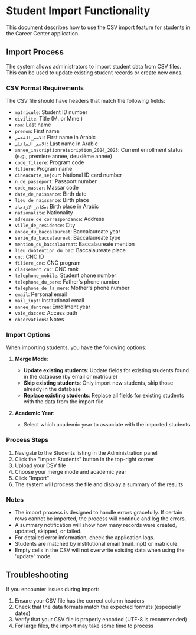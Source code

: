 # Student Import Functionality

This document describes how to use the CSV import feature for students in the Career Center application.

## Import Process

The system allows administrators to import student data from CSV files. This can be used to update existing student records or create new ones.

### CSV Format Requirements

The CSV file should have headers that match the following fields:

- `matricule`: Student ID number
- `civilite`: Title (M. or Mme.)
- `nom`: Last name
- `prenom`: First name
- `الاسم_الشخصي`: First name in Arabic
- `الاسم_العائلي`: Last name in Arabic
- `annee_inscriptionreiscription_2024_2025`: Current enrollment status (e.g., première année, deuxième année)
- `code_filiere`: Program code
- `filiere`: Program name
- `cineacarte_sejour`: National ID card number
- `n_de_passeport`: Passport number
- `code_massar`: Massar code
- `date_de_naissance`: Birth date
- `lieu_de_naissance`: Birth place
- `مكان_الازدياد`: Birth place in Arabic
- `nationalite`: Nationality
- `adresse_de_correspondance`: Address
- `ville_de_residence`: City
- `annee_du_baccalaureat`: Baccalaureate year
- `serie_du_baccalaureat`: Baccalaureate type
- `mention_du_baccalaureat`: Baccalaureate mention
- `lieu_dobtention_du_bac`: Baccalaureate place
- `cnc`: CNC ID
- `filiere_cnc`: CNC program
- `classement_cnc`: CNC rank
- `telephone_mobile`: Student phone number
- `telephone_du_pere`: Father's phone number
- `telephone_de_la_mere`: Mother's phone number
- `email`: Personal email
- `mail_inpt`: Institutional email
- `annee_dentree`: Enrollment year
- `voie_dacces`: Access path
- `observations`: Notes

### Import Options

When importing students, you have the following options:

1. **Merge Mode**:
   - **Update existing students**: Update fields for existing students found in the database (by email or matricule)
   - **Skip existing students**: Only import new students, skip those already in the database
   - **Replace existing students**: Replace all fields for existing students with the data from the import file

2. **Academic Year**:
   - Select which academic year to associate with the imported students

### Process Steps

1. Navigate to the Students listing in the Administration panel
2. Click the "Import Students" button in the top-right corner
3. Upload your CSV file
4. Choose your merge mode and academic year
5. Click "Import"
6. The system will process the file and display a summary of the results

### Notes

- The import process is designed to handle errors gracefully. If certain rows cannot be imported, the process will continue and log the errors.
- A summary notification will show how many records were created, updated, skipped, or failed.
- For detailed error information, check the application logs.
- Students are matched by institutional email (mail_inpt) or matricule.
- Empty cells in the CSV will not overwrite existing data when using the 'update' mode.

## Troubleshooting

If you encounter issues during import:

1. Ensure your CSV file has the correct column headers
2. Check that the data formats match the expected formats (especially dates)
3. Verify that your CSV file is properly encoded (UTF-8 is recommended)
4. For large files, the import may take some time to process
